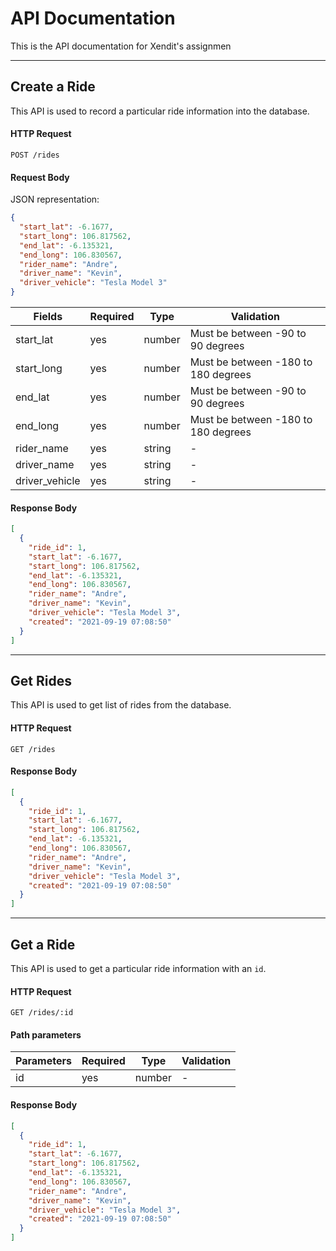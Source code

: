# API Documentation

This is the API documentation for Xendit's assignmen

---

## Create a Ride

This API is used to record a particular ride information into the database.

#### HTTP Request

```
POST /rides
```

#### Request Body

JSON representation:

```json
{
  "start_lat": -6.1677,
  "start_long": 106.817562,
  "end_lat": -6.135321,
  "end_long": 106.830567,
  "rider_name": "Andre",
  "driver_name": "Kevin",
  "driver_vehicle": "Tesla Model 3"
}
```

| Fields         | Required | Type   | Validation                          |
| -------------- | -------- | ------ | ----------------------------------- |
| start_lat      | yes      | number | Must be between -90 to 90 degrees   |
| start_long     | yes      | number | Must be between -180 to 180 degrees |
| end_lat        | yes      | number | Must be between -90 to 90 degrees   |
| end_long       | yes      | number | Must be between -180 to 180 degrees |
| rider_name     | yes      | string | -                                   |
| driver_name    | yes      | string | -                                   |
| driver_vehicle | yes      | string | -                                   |

#### Response Body

```json
[
  {
    "ride_id": 1,
    "start_lat": -6.1677,
    "start_long": 106.817562,
    "end_lat": -6.135321,
    "end_long": 106.830567,
    "rider_name": "Andre",
    "driver_name": "Kevin",
    "driver_vehicle": "Tesla Model 3",
    "created": "2021-09-19 07:08:50"
  }
]
```

---

## Get Rides

This API is used to get list of rides from the database.

#### HTTP Request

```
GET /rides
```

#### Response Body

```json
[
  {
    "ride_id": 1,
    "start_lat": -6.1677,
    "start_long": 106.817562,
    "end_lat": -6.135321,
    "end_long": 106.830567,
    "rider_name": "Andre",
    "driver_name": "Kevin",
    "driver_vehicle": "Tesla Model 3",
    "created": "2021-09-19 07:08:50"
  }
]
```

---

## Get a Ride

This API is used to get a particular ride information with an `id`.

#### HTTP Request

```
GET /rides/:id
```

#### Path parameters

| Parameters | Required | Type   | Validation |
| ---------- | -------- | ------ | ---------- |
| id         | yes      | number | -          |

#### Response Body

```json
[
  {
    "ride_id": 1,
    "start_lat": -6.1677,
    "start_long": 106.817562,
    "end_lat": -6.135321,
    "end_long": 106.830567,
    "rider_name": "Andre",
    "driver_name": "Kevin",
    "driver_vehicle": "Tesla Model 3",
    "created": "2021-09-19 07:08:50"
  }
]
```

